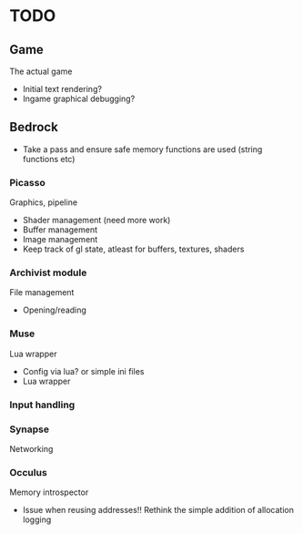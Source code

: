TODO
===
## Game
The actual game
* Initial text rendering?
* Ingame graphical debugging?

## Bedrock
* Take a pass and ensure safe memory functions are used (string functions etc)

### Picasso
Graphics, pipeline
* Shader management (need more work)
* Buffer management
* Image management
* Keep track of gl state, atleast for buffers, textures, shaders

### Archivist module
File management
* Opening/reading

### Muse
Lua wrapper
* Config via lua? or simple ini files
* Lua wrapper

### Input handling

### Synapse
Networking

### Occulus
Memory introspector
* Issue when reusing addresses!! Rethink the simple addition of allocation logging
